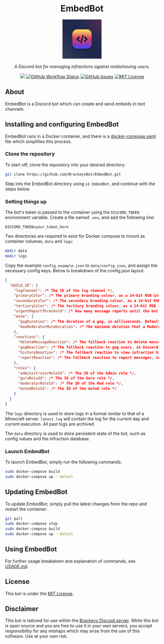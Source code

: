 <h1 align="center">EmbedBot</h1>
<p align="center"><img src="icon.png" width="128"></p>
<p align="center"><i>A Discord bot for managing infractions against misbehaving users.</i></p>
<p align="center">
<a href="https://github.com/BrackeysBot/EmbedBot/releases"><img src="https://img.shields.io/github/v/release/BrackeysBot/EmbedBot?include_prereleases&style=flat-square"></a>
<a href="https://github.com/BrackeysBot/EmbedBot/actions/workflows/dotnet.yml"><img src="https://img.shields.io/github/actions/workflow/status/BrackeysBot/EmbedBot/dotnet.yml?branch=main&style=flat-square" alt="GitHub Workflow Status" title="GitHub Workflow Status"></a>
<a href="https://github.com/BrackeysBot/EmbedBot/issues"><img src="https://img.shields.io/github/issues/BrackeysBot/EmbedBot?style=flat-square" alt="GitHub Issues" title="GitHub Issues"></a>
<a href="https://github.com/BrackeysBot/EmbedBot/blob/main/LICENSE.md"><img src="https://img.shields.io/github/license/BrackeysBot/EmbedBot?style=flat-square" alt="MIT License" title="MIT License"></a>
</p>

## About
EmbedBot is a Discord bot which can create and send embeds in text channels.

## Installing and configuring EmbedBot 
EmbedBot runs in a Docker container, and there is a [docker-compose.yaml](docker-compose.yaml) file which simplifies this process.

### Clone the repository
To start off, clone the repository into your desired directory:
```bash
git clone https://github.com/BrackeysBot/EmbedBot.git
```
Step into the EmbedBot directory using `cd EmbedBot`, and continue with the steps below.

### Setting things up
The bot's token is passed to the container using the `DISCORD_TOKEN` environment variable. Create a file named `.env`, and add the following line:
```
DISCORD_TOKEN=your_token_here
```

Two directories are required to exist for Docker compose to mount as container volumes, `data` and `logs`:
```bash
mkdir data
mkdir logs
```
Copy the example `config.example.json` to `data/config.json`, and assign the necessary config keys. Below is breakdown of the config.json layout:
```json
{
  "GUILD_ID": {
    "logChannel": /* The ID of the log channel */,
    "primaryColor": /* The primary branding colour, as a 24-bit RGB integer. Defaults to #7837FF */,
    "secondaryColor": /* The secondary branding colour, as a 24-bit RGB integer. Defaults to #E33C6C */,
    "tertiaryColor": /* The tertiary branding colour, as a 24-bit RGB integer. Defaults to #FFE056 */,
    "urgentReportThreshold": /* How many message reports until the bot uses @ everyone instead of @ here. Defaults to 5  */,
    "mute": {
      "gagDuration": /* The duration of a gag, in milliseconds. Defaults to 5 minutes */,
      "maxModeratorMuteDuration": /* The maximum duration that a Moderator is allowed to mute, in milliseconds. Defaults to 14 days */
    },
    "reactions": {
      "deleteMessageReaction": /* The fallback reaction to delete messages, in Discord format. Defautls to 🗑️ (:wastebasket:) */,
      "gagReaction": /* The fallback reaction to gag users, in Discord format. Defautls to 🔇 (:mute:) */,
      "historyReaction": /* The fallback reaction to view infraction history, in Discord format. Defautls to 🕓 (:clock4:) */,
      "reportReaction": /* The fallback reaction to report messages, in Discord format. Defautls to 🚩 (:triangular_flag_on_post:) */
    },
    "roles": {
      "administratorRoleId": /* The ID of the Admin role */,
      "guruRoleId": /* The ID of the Guru role */,
      "moderatorRoleId": /* The ID of the Mod role */,
      "mutedRoleId": /* The ID of the muted role */
    }
  }
}
```
The `logs` directory is used to store logs in a format similar to that of a Minecraft server. `latest.log` will contain the log for the current day and current execution. All past logs are archived.

The `data` directory is used to store persistent state of the bot, such as config values and the infraction database.

### Launch EmbedBot
To launch EmbedBot, simply run the following commands:
```bash
sudo docker-compose build
sudo docker-compose up --detach
```

## Updating EmbedBot
To update EmbedBot, simply pull the latest changes from the repo and restart the container:
```bash
git pull
sudo docker-compose stop
sudo docker-compose build
sudo docker-compose up --detach
```

## Using EmbedBot
For further usage breakdown and explanation of commands, see [USAGE.md](USAGE.md).

## License
This bot is under the [MIT License](LICENSE.md).

## Disclaimer
This bot is tailored for use within the [Brackeys Discord server](https://discord.gg/brackeys). While this bot is open source and you are free to use it in your own servers, you accept responsibility for any mishaps which may arise from the use of this software. Use at your own risk.
